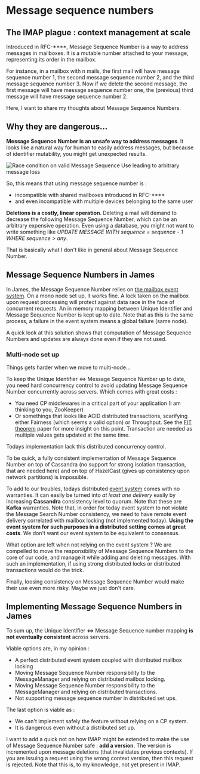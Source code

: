 # Message sequence numbers

## The IMAP plague : context management at scale

Introduced in RFC-****, Message Sequence Number is a way to address messages in mailboxes. It is a mutable number attached to your message, representing its order in the mailbox.

For instance, in a mailbox with n mails, the first mail will have message sequence number 1, the second message sequence number 2, and the third message sequence number 3. Now if we delete the second message, the first message will have message sequence number one, the (previous) third message will have message sequence number 2.

Here, I want to share my thoughts about Message Sequence Numbers.

## Why they are dangerous...

**Message Sequence Number is an unsafe way to address messages**. It looks like a natural way for human to easily address messages, but because of identifier mutability, you might get unexpected results.

![Race condition on valid Message Sequence Use leading to arbitrary message loss]()

So, this means that using message sequence number is :

- incompatible with shared mailboxes introduced in RFC-****
- and even incompatible with multiple devices belonging to the same user

**Deletions is a costly, linear operation**. Deleting a mail will demand to decrease the following Message Sequence Number, which can be an arbitrary expensive operation. Even using a database, you might not want to write something like *UPDATE MESSAGE WITH sequence = sequence - 1 WHERE sequence > any*.

That is basically what I don't like in general about Message Sequence Number.

## Message Sequence Numbers in James

In James, the Message Sequence Number relies on [the mailbox event system](). On a mono node set up, it works fine. A lock taken on the mailbox upon request processing will protect against data race in the face of concurrent requests. An in memory mapping between Unique Identifier and Message Sequence Number is kept up to date. Note that as this is the same process, a failure in the event system means a global failure (same node).

A quick look at this solution shows that computation of Message Sequence Numbers and updates are always done even if they are not used.

### Multi-node set up

Things gets harder when we move to multi-node...

To keep the Unique Identifier <=> Message Sequence Number up to date, you need hard concurrency control to avoid updating Message Sequence Number concurrently across servers. Which comes with great costs :

- You need CP middlewares in a critical part of your application (I am thinking to you, ZooKeeper)
- Or somethings that looks like ACID distributed transactions, scarifying either Fairness (which seems a valid option) or Throughput. See the [FIT theorem]() paper for more insight on this point. Transaction are needed as multiple values gets updated at the same time.

Todays implementation lack this distributed concurrency control.

To be quick, a fully consistent implementation of Message Sequence Number on top of Cassandra (no support for strong isolation transaction, that are needed here) and on top of HazelCast (gives up consistency upon network partitions) is impossible.

To add to our troubles, todays distributed [event system]() comes with no warranties. It can easily be turned into *at least one delivery* easily by increasing **Cassandra** consistency level to quorum. Note that these are **Kafka** warranties. Note that, in order for today event system to not violate the Message Search Number consistency, we need to have remote event delivery correlated with mailbox locking (not implemented today). **Using the event system for such purposes in a distributed setting comes at great costs**. We don't want our event system to be equivalent to consensus.

What option are left when not relying on the event system ? We are compelled to move the responsibility of Message Sequence Numbers to the core of our code, and manage it while adding and deleting messages. With such an implementation, if using strong distributed locks or distributed transactions would do the trick.

Finally, loosing consistency on Message Sequence Number would make their use even more risky. Maybe we just don't care.

## Implementing Message Sequence Numbers in James

To sum up, the Unique Identifier <=> Message Sequence number mapping **is not eventually consistent** across servers.

Viable options are, in my opinion :

- A perfect distributed event system coupled with distributed mailbox locking
- Moving Message Sequence Number responsibility to the MessageManager and relying on distributed mailbox locking.
- Moving Message Sequence Number responsibility to the MessageManager and relying on distributed transactions.
- Not supporting message sequence number in distributed set ups.

The last option is viable as :

- We can't implement safely the feature without relying on a CP system.
- It is dangerous even without a distributed set up.

I want to add a quick not on how IMAP might be extended to make the use of Message Sequence Number safe : **add a version**. The version is incremented upon message deletions (that invalidates previous contexts). If you are issuing a request using the wrong context version, then this request is rejected. Note that this is, to my knowledge, not yet present in IMAP.
